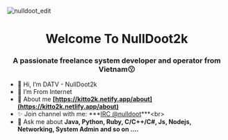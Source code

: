 ![nulldoot_edit](https://iili.io/Hkh2sLb.png)
<h1 align="center"&text_color=DC143C>Welcome To NullDoot2k</h1>
<h3 align="center">A passionate freelance system developer and operator from Vietnam😗</h3>

- 👋 Hi, I’m DATV - NullDoot2k<br>
- 👀 I’m From Internet<br>
- 🌱 About me **[https://kitto2k.netify.app/about](https://kitto2k.netlify.app/about)** <br>
- ✨ Join channel with me: ***[IRC @nulldoot]([https://web.libera.chat/#nulldoot](https://webchat.anonops.com/#opnewblood))***<br>
- 💬 Ask me about **Java, Python, Ruby, C/C++/C#, Js, Nodejs, Networking, System Admin and so on ....**
